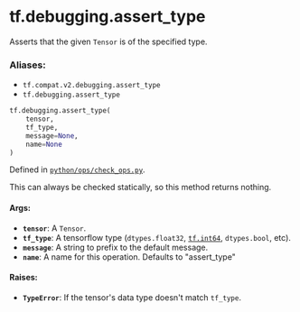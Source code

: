 <div itemscope itemtype="http://developers.google.com/ReferenceObject">
<meta itemprop="name" content="tf.debugging.assert_type" />
<meta itemprop="path" content="Stable" />
</div>

# tf.debugging.assert_type

Asserts that the given `Tensor` is of the specified type.

### Aliases:

* `tf.compat.v2.debugging.assert_type`
* `tf.debugging.assert_type`

``` python
tf.debugging.assert_type(
    tensor,
    tf_type,
    message=None,
    name=None
)
```



Defined in [`python/ops/check_ops.py`](/code/stable/tensorflow/python/ops/check_ops.py).

<!-- Placeholder for "Used in" -->

This can always be checked statically, so this method returns nothing.

#### Args:


* <b>`tensor`</b>: A `Tensor`.
* <b>`tf_type`</b>: A tensorflow type (`dtypes.float32`, <a href="../../tf.md#int64"><code>tf.int64</code></a>, `dtypes.bool`,
  etc).
* <b>`message`</b>: A string to prefix to the default message.
* <b>`name`</b>:  A name for this operation. Defaults to "assert_type"


#### Raises:


* <b>`TypeError`</b>: If the tensor's data type doesn't match `tf_type`.